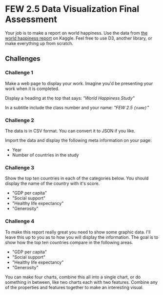 # FEW 2.5 Data Visualization Final Assessment
Your job is to make a report on world happiness.
Use the data from [the world happiness report][kaggle] on Kaggle.
Feel free to use D3, another library, or make everything up from scratch.

## Challenges
### Challenge 1
Make a web page to display your work.
Imagine you'd be presenting your work when it is completed.

Display a heading at the top that says: *"World Happiness Study"*

In a subtitle include the class number and your name: *"FEW 2.5 `{name}`"*

### Challenge 2
The data is in CSV format.
You can convert it to JSON if you like.

Import the data and display the following meta information on your page:
- Year
- Number of countries in the study

### Challenge 3
Show the top ten countries in each of the categories below.
You should display the name of the country with it's score.
- "GDP per capita"
- "Social support"
- "Healthy life expectancy"
- "Generosity"

### Challenge 4
To make this report really great you need to show some graphic data.
I'll leave this up to you as to how you will display the information.
The goal is to show how the top ten countries compare in the following areas.
- "GDP per capita"
- "Social support"
- "Healthy life expectancy"
- "Generosity"

You can make four charts, combine this all into a single chart, or do something in between, like two charts each with two features.
Combine any of the properties and features together to make an interesting visual.

[kaggle]: https://www.kaggle.com/unsdsn/world-happiness

